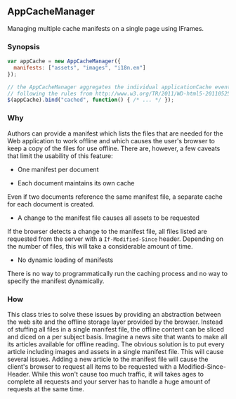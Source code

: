 ## AppCacheManager

Managing multiple cache manifests on a single page using IFrames.

### Synopsis

````javascript
var appCache = new AppCacheManager({
  manifests: ["assets", "images", "i18n.en"]
});

// the AppCacheManager aggregates the individual applicationCache events
// following the rules from http://www.w3.org/TR/2011/WD-html5-20110525/offline.html#appcacheevents
$(appCache).bind("cached", function() { /* ... */ });
````

### Why

Authors can provide a manifest which lists the files that are needed for the Web application to work offline and which causes the user's browser to keep a copy of the files for use offline.
There are, however, a few caveats that limit the usability of this feature:

* One manifest per document

* Each document maintains its own cache

Even if two documents reference the same manifest file, a separate cache for each document is created.

* A change to the manifest file causes all assets to be requested

If the browser detects a change to the manifest file, all files listed are requested from the server with a `If-Modified-Since` header. Depending on the number of files, this will take a considerable amount of time.

* No dynamic loading of manifests

There is no way to programmatically run the caching process and no way to specify the manifest dynamically.

### How

This class tries to solve these issues by providing an abstraction between the web site and the offline storage layer provided by the browser.
Instead of stuffing all files in a single manifest file, the offline content can be sliced and diced on a per subject basis. Imagine a news site that wants to make all its articles available for offline reading. The obvious solution is to put every article including images and assets in a single manifest file. This will cause several issues. Adding a new article to the manifest file will cause the client's browser to request all items to be requested with a Modified-Since-Header. While this won't cause too much traffic, it will takes ages to complete all requests and your server has to handle a huge amount of requests at the same time.
